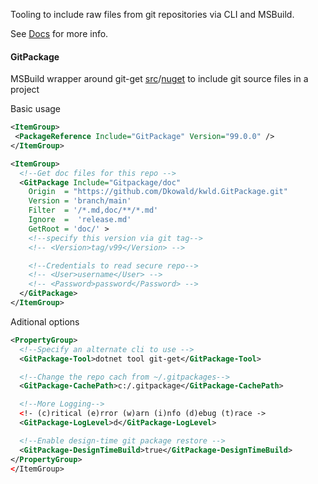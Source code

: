 Tooling to include raw files from git repositories via CLI and MSBuild.

See [Docs](https://github.com/Dkowald/kwld.GitPackage/blob/main/doc/Home.md) for more info.

#### GitPackage

MSBuild wrapper around git-get [src](https://github.com/Dkowald/kwld.GitPackage/tree/main)/[nuget](https://www.nuget.org/packages/git-get) to include git source files in a project

Basic usage
``` xml
<ItemGroup>
 <PackageReference Include="GitPackage" Version="99.0.0" />
</ItemGroup>

<ItemGroup>
  <!--Get doc files for this repo -->
  <GitPackage Include="Gitpackage/doc"
    Origin  = "https://github.com/Dkowald/kwld.GitPackage.git"
    Version = 'branch/main'
    Filter  = '/*.md,doc/**/*.md'
    Ignore  =  'release.md'
    GetRoot = 'doc/' >
    <!--specify this version via git tag-->
    <!-- <Version>tag/v99</Version> -->

    <!--Credentials to read secure repo-->
    <!-- <User>username</User> -->
    <!-- <Password>password</Password> -->
  </GitPackage>
</ItemGroup>
```

Aditional options

``` xml
<PropertyGroup>
  <!--Specify an alternate cli to use -->
  <GitPackage-Tool>dotnet tool git-get</GitPackage-Tool>

  <!--Change the repo cach from ~/.gitpackages-->
  <GitPackage-CachePath>c:/.gitpackage</GitPackage-CachePath>

  <!--More Logging-->
  <!- (c)ritical (e)rror (w)arn (i)nfo (d)ebug (t)race ->
  <GitPackage-LogLevel>d</GitPackage-LogLevel>

  <!--Enable design-time git package restore -->
  <GitPackage-DesignTimeBuild>true</GitPackage-DesignTimeBuild>
</PropertyGroup>
</ItemGroup>
```